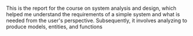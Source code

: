 #
This is the report for the course on system analysis and design, which helped me understand the requirements of a simple system and what is needed from the user's perspective. Subsequently, it involves analyzing to produce models, entities, and functions
